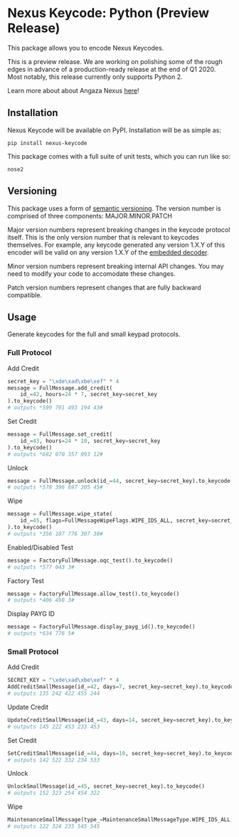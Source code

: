 # Nexus Keycode: Python (Preview Release)

This package allows you to encode Nexus Keycodes.

This is a preview release. We are working on polishing some of the rough edges in
advance of a production-ready release at the end of Q1 2020. Most notably, this release
currently only supports Python 2.

Learn more about about Angaza Nexus [here](https://angaza.github.io/nexus)!

## Installation

Nexus Keycode will be available on PyPI. Installation will be as simple as:

```shell
pip install nexus-keycode
```

This package comes with a full suite of unit tests, which you can run like so:

```shell
nose2
```

## Versioning

This package uses a form of [semantic versioning](semver.org). The version
number is comprised of three components: MAJOR.MINOR.PATCH

Major version numbers represent breaking changes in the keycode protocol
itself. This is the only version number that is relevant to keycodes
themselves. For example, any keycode generated any version 1.X.Y of this
encoder will be valid on any version 1.X.Y of the [embedded decoder](https://github.com/angaza/nexus-keycode-embedded).

Minor version numbers represent breaking internal API changes. You may need
to modify your code to accomodate these changes.

Patch version numbers represent changes that are fully backward compatible.

## Usage

Generate keycodes for the full and small keypad protocols.

### Full Protocol

Add Credit

```python
secret_key = "\xde\xad\xbe\xef" * 4
message = FullMessage.add_credit(
    id_=42, hours=24 * 7, secret_key=secret_key
).to_keycode()
# outputs *599 791 493 194 43#
```

Set Credit

```python
message = FullMessage.set_credit(
    id_=43, hours=24 * 10, secret_key=secret_key
).to_keycode()
# outputs *682 070 357 093 12#
```

Unlock

```python
message = FullMessage.unlock(id_=44, secret_key=secret_key).to_keycode()
# outputs *578 396 697 305 45#
```

Wipe
```python
message = FullMessage.wipe_state(
    id_=45, flags=FullMessageWipeFlags.WIPE_IDS_ALL, secret_key=secret_key
).to_keycode()
# outputs *356 107 776 307 38#
```

Enabled/Disabled Test
```python
message = FactoryFullMessage.oqc_test().to_keycode()
# outputs *577 043 3#
```

Factory Test
```python
message = FactoryFullMessage.allow_test().to_keycode()
# outputs *406 498 3#
```

Display PAYG ID
```python
message = FactoryFullMessage.display_payg_id().to_keycode()
# outputs *634 776 5#
```

### Small Protocol

Add Credit

```python
SECRET_KEY = "\xde\xad\xbe\xef" * 4
AddCreditSmallMessage(id_=42, days=7, secret_key=secret_key).to_keycode()
# outputs 135 242 422 455 244
```

Update Credit

```python
UpdateCreditSmallMessage(id_=43, days=14, secret_key=secret_key).to_keycode()
# outputs 145 222 453 233 453
```

Set Credit

```python
SetCreditSmallMessage(id_=44, days=10, secret_key=secret_key).to_keycode()
# outputs 142 522 332 234 533
```

Unlock

```python
UnlockSmallMessage(id_=45, secret_key=secret_key).to_keycode()
# outputs 152 323 254 454 322
```

Wipe
```python
MaintenanceSmallMessage(type_=MaintenanceSmallMessageType.WIPE_IDS_ALL, secret_key=secret_key).to_keycode()
# outputs 122 324 235 545 545
```
